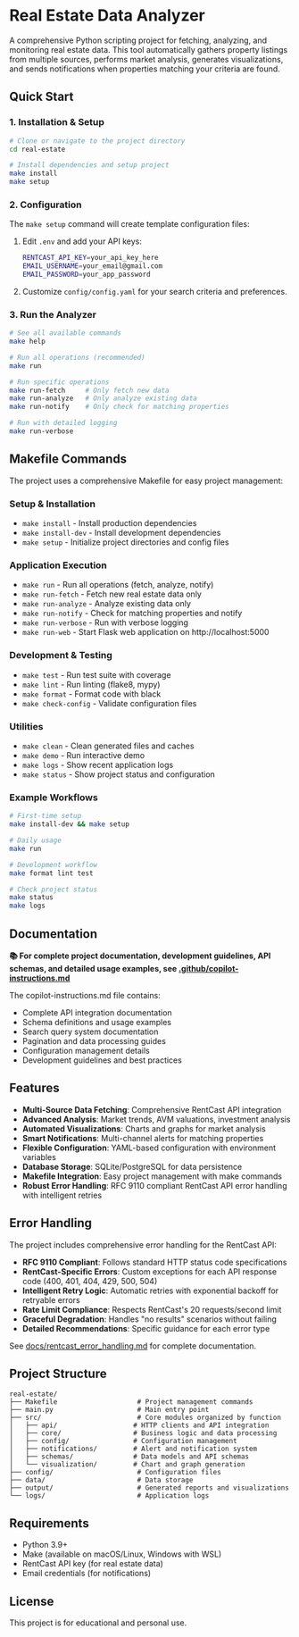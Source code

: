 # Real Estate Data Analyzer

A comprehensive Python scripting project for fetching, analyzing, and monitoring real estate data. This tool automatically gathers property listings from multiple sources, performs market analysis, generates visualizations, and sends notifications when properties matching your criteria are found.

## Quick Start

### 1. Installation & Setup

```bash
# Clone or navigate to the project directory
cd real-estate

# Install dependencies and setup project
make install
make setup
```

### 2. Configuration

The `make setup` command will create template configuration files:

1. Edit `.env` and add your API keys:
   ```bash
   RENTCAST_API_KEY=your_api_key_here
   EMAIL_USERNAME=your_email@gmail.com
   EMAIL_PASSWORD=your_app_password
   ```

2. Customize `config/config.yaml` for your search criteria and preferences.

### 3. Run the Analyzer

```bash
# See all available commands
make help

# Run all operations (recommended)
make run

# Run specific operations
make run-fetch     # Only fetch new data
make run-analyze   # Only analyze existing data
make run-notify    # Only check for matching properties

# Run with detailed logging
make run-verbose
```

## Makefile Commands

The project uses a comprehensive Makefile for easy project management:

### Setup & Installation
- `make install` - Install production dependencies
- `make install-dev` - Install development dependencies
- `make setup` - Initialize project directories and config files

### Application Execution
- `make run` - Run all operations (fetch, analyze, notify)
- `make run-fetch` - Fetch new real estate data only
- `make run-analyze` - Analyze existing data only
- `make run-notify` - Check for matching properties and notify
- `make run-verbose` - Run with verbose logging
- `make run-web` - Start Flask web application on http://localhost:5000

### Development & Testing
- `make test` - Run test suite with coverage
- `make lint` - Run linting (flake8, mypy)
- `make format` - Format code with black
- `make check-config` - Validate configuration files

### Utilities
- `make clean` - Clean generated files and caches
- `make demo` - Run interactive demo
- `make logs` - Show recent application logs
- `make status` - Show project status and configuration

### Example Workflows

```bash
# First-time setup
make install-dev && make setup

# Daily usage
make run

# Development workflow
make format lint test

# Check project status
make status
make logs
```

## Documentation

**📚 For complete project documentation, development guidelines, API schemas, and detailed usage examples, see [.github/copilot-instructions.md](.github/copilot-instructions.md)**

The copilot-instructions.md file contains:
- Complete API integration documentation
- Schema definitions and usage examples
- Search query system documentation
- Pagination and data processing guides
- Configuration management details
- Development guidelines and best practices

## Features

- **Multi-Source Data Fetching**: Comprehensive RentCast API integration
- **Advanced Analysis**: Market trends, AVM valuations, investment analysis
- **Automated Visualizations**: Charts and graphs for market analysis
- **Smart Notifications**: Multi-channel alerts for matching properties
- **Flexible Configuration**: YAML-based configuration with environment variables
- **Database Storage**: SQLite/PostgreSQL for data persistence
- **Makefile Integration**: Easy project management with make commands
- **Robust Error Handling**: RFC 9110 compliant RentCast API error handling with intelligent retries

## Error Handling

The project includes comprehensive error handling for the RentCast API:

- **RFC 9110 Compliant**: Follows standard HTTP status code specifications
- **RentCast-Specific Errors**: Custom exceptions for each API response code (400, 401, 404, 429, 500, 504)
- **Intelligent Retry Logic**: Automatic retries with exponential backoff for retryable errors
- **Rate Limit Compliance**: Respects RentCast's 20 requests/second limit
- **Graceful Degradation**: Handles "no results" scenarios without failing
- **Detailed Recommendations**: Specific guidance for each error type

See [docs/rentcast_error_handling.md](docs/rentcast_error_handling.md) for complete documentation.

## Project Structure

```
real-estate/
├── Makefile                    # Project management commands
├── main.py                     # Main entry point
├── src/                        # Core modules organized by function
│   ├── api/                   # HTTP clients and API integration
│   ├── core/                  # Business logic and data processing
│   ├── config/                # Configuration management
│   ├── notifications/         # Alert and notification system
│   ├── schemas/               # Data models and API schemas
│   └── visualization/         # Chart and graph generation
├── config/                     # Configuration files
├── data/                       # Data storage
├── output/                     # Generated reports and visualizations
└── logs/                       # Application logs
```

## Requirements

- Python 3.9+
- Make (available on macOS/Linux, Windows with WSL)
- RentCast API key (for real estate data)
- Email credentials (for notifications)

## License

This project is for educational and personal use.

